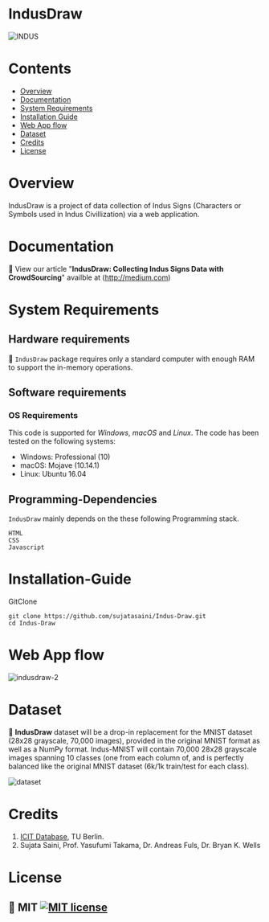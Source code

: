 # IndusDraw
![INDUS](https://user-images.githubusercontent.com/47734496/155876886-c4bd259b-eec6-4c04-9be9-ec8de9f7115d.png)

# Contents
- [Overview](#overview)
- [Documentation](#Documentation)
- [System Requirements](#system-requirements)
- [Installation Guide](#installation-guide)
- [Web App flow](#Web-App-flow)
- [Dataset](#Dataset)
- [Credits](#Credits)
- [License](#license)

# Overview

IndusDraw is a project of data collection of Indus Signs (Characters or Symbols used in Indus Civillization) via a web application.

# Documentation

:memo: View our article "__IndusDraw: Collecting Indus Signs Data with CrowdSourcing__" 
availble at (http://medium.com)

# System Requirements 
## Hardware requirements
 :rocket: `IndusDraw` package requires only a standard computer with enough RAM to support the in-memory operations.

## Software requirements
### OS Requirements
This code is supported for *Windows*, *macOS* and *Linux*. The code has been tested on the following systems:
+ Windows: Professional (10)
+ macOS: Mojave (10.14.1)
+ Linux: Ubuntu 16.04

## Programming-Dependencies
`IndusDraw` mainly depends on the these following Programming stack.

```
HTML
CSS
Javascript
```
# Installation-Guide

GitClone
```
git clone https://github.com/sujatasaini/Indus-Draw.git
cd Indus-Draw
```

# Web App flow
![indusdraw-2](https://user-images.githubusercontent.com/47734496/155876257-12ad92d9-6d37-468b-8c28-94c7c9b72ebc.png)

# Dataset
:file_folder: **IndusDraw** dataset will be a drop-in replacement for the MNIST dataset (28x28 grayscale, 70,000 images), provided in the original MNIST format as well as a NumPy format. Indus-MNIST will contain 70,000 28x28 grayscale images spanning 10 classes (one from each column of, and is perfectly balanced like the original MNIST dataset (6k/1k train/test for each class).

![dataset](https://user-images.githubusercontent.com/47734496/155876590-b61ca5b2-510b-4f73-b3c1-3b591b19f03b.png)

# Credits 
1. [ICIT Database](https://www.user.tu-berlin.de/fuls/Homepage/indus/menueindus.htm), TU Berlin.
2. Sujata Saini, Prof. Yasufumi Takama, Dr. Andreas Fuls, Dr. Bryan K. Wells

# License 
:scroll: MIT
[![MIT license](https://img.shields.io/badge/License-MIT-blue.svg)](https://lbesson.mit-license.org/)
----
